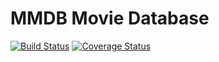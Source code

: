 # MMDB Movie Database

[![Build Status](https://travis-ci.org/michaeldiguiseppi/capstone_api.svg?branch=master)](https://travis-ci.org/michaeldiguiseppi/capstone_api) [![Coverage Status](https://coveralls.io/repos/github/michaeldiguiseppi/capstone_api/badge.svg?branch=master)](https://coveralls.io/github/michaeldiguiseppi/capstone_api?branch=master)
